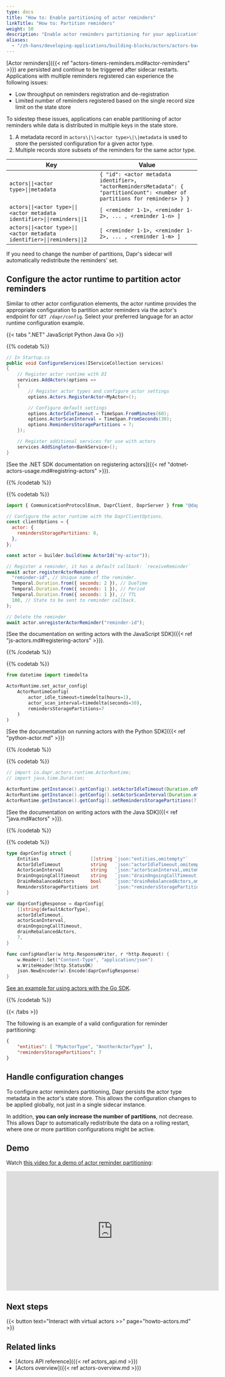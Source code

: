 ```yaml
---
type: docs
title: "How to: Enable partitioning of actor reminders"
linkTitle: "How to: Partition reminders"
weight: 50
description: "Enable actor reminders partitioning for your application"
aliases:
  - "/zh-hans/developing-applications/building-blocks/actors/actors-background"
---
```


[Actor reminders]({{< ref "actors-timers-reminders.md#actor-reminders" >}}) are persisted and continue to be triggered after sidecar restarts. Applications with multiple reminders registered can experience the following issues:

- Low throughput on reminders registration and de-registration
- Limited number of reminders registered based on the single record size limit on the state store

To sidestep these issues, applications can enable partitioning of actor reminders while data is distributed in multiple keys in the state store.

1. A metadata record in `actors\|\|<actor type>\|\|metadata` is used to store the persisted configuration for a given actor type. 
1. Multiple records store subsets of the reminders for the same actor type.

| Key         | Value       |
| ----------- | ----------- |
| `actors\|\|<actor type>\|\|metadata` | `{ "id": <actor metadata identifier>, "actorRemindersMetadata": { "partitionCount": <number of partitions for reminders> } }` |
| `actors\|\|<actor type>\|\|<actor metadata identifier>\|\|reminders\|\|1` | `[ <reminder 1-1>, <reminder 1-2>, ... , <reminder 1-n> ]` |
| `actors\|\|<actor type>\|\|<actor metadata identifier>\|\|reminders\|\|2` | `[ <reminder 1-1>, <reminder 1-2>, ... , <reminder 1-m> ]` |

If you need to change the number of partitions, Dapr's sidecar will automatically redistribute the reminders' set.

## Configure the actor runtime to partition actor reminders

Similar to other actor configuration elements, the actor runtime provides the appropriate configuration to partition actor reminders via the actor's endpoint for `GET /dapr/config`. Select your preferred language for an actor runtime configuration example.

{{< tabs ".NET" JavaScript Python Java Go >}}

{{% codetab %}}

<!--dotnet-->

```csharp
// In Startup.cs
public void ConfigureServices(IServiceCollection services)
{
    // Register actor runtime with DI
    services.AddActors(options =>
    {
        // Register actor types and configure actor settings
        options.Actors.RegisterActor<MyActor>();

        // Configure default settings
        options.ActorIdleTimeout = TimeSpan.FromMinutes(60);
        options.ActorScanInterval = TimeSpan.FromSeconds(30);
        options.RemindersStoragePartitions = 7;
    });

    // Register additional services for use with actors
    services.AddSingleton<BankService>();
}
```

[See the .NET SDK documentation on registering actors]({{< ref "dotnet-actors-usage.md#registring-actors" >}}).

{{% /codetab %}}

{{% codetab %}}
<!--javascript-->

```js
import { CommunicationProtocolEnum, DaprClient, DaprServer } from "@dapr/dapr";

// Configure the actor runtime with the DaprClientOptions.
const clientOptions = {
  actor: {
    remindersStoragePartitions: 0,
  },
};

const actor = builder.build(new ActorId("my-actor"));

// Register a reminder, it has a default callback: `receiveReminder`
await actor.registerActorReminder(
  "reminder-id", // Unique name of the reminder.
  Temporal.Duration.from({ seconds: 2 }), // DueTime
  Temporal.Duration.from({ seconds: 1 }), // Period
  Temporal.Duration.from({ seconds: 1 }), // TTL
  100, // State to be sent to reminder callback.
);

// Delete the reminder
await actor.unregisterActorReminder("reminder-id");
```

[See the documentation on writing actors with the JavaScript SDK]({{< ref "js-actors.md#registering-actors" >}}).

{{% /codetab %}}

{{% codetab %}}

<!--python-->

```python
from datetime import timedelta

ActorRuntime.set_actor_config(
    ActorRuntimeConfig(
        actor_idle_timeout=timedelta(hours=1),
        actor_scan_interval=timedelta(seconds=30),
        remindersStoragePartitions=7
    )
)
```

[See the documentation on running actors with the Python SDK]({{< ref "python-actor.md" >}})

{{% /codetab %}}

{{% codetab %}}
<!--java-->

```java
// import io.dapr.actors.runtime.ActorRuntime;
// import java.time.Duration;

ActorRuntime.getInstance().getConfig().setActorIdleTimeout(Duration.ofMinutes(60));
ActorRuntime.getInstance().getConfig().setActorScanInterval(Duration.ofSeconds(30));
ActorRuntime.getInstance().getConfig().setRemindersStoragePartitions(7);
```

[See the documentation on writing actors with the Java SDK]({{< ref "java.md#actors" >}}).

{{% /codetab %}}

{{% codetab %}}
<!--go-->

```go
type daprConfig struct {
	Entities                   []string `json:"entities,omitempty"`
	ActorIdleTimeout           string   `json:"actorIdleTimeout,omitempty"`
	ActorScanInterval          string   `json:"actorScanInterval,omitempty"`
	DrainOngoingCallTimeout    string   `json:"drainOngoingCallTimeout,omitempty"`
	DrainRebalancedActors      bool     `json:"drainRebalancedActors,omitempty"`
	RemindersStoragePartitions int      `json:"remindersStoragePartitions,omitempty"`
}

var daprConfigResponse = daprConfig{
	[]string{defaultActorType},
	actorIdleTimeout,
	actorScanInterval,
	drainOngoingCallTimeout,
	drainRebalancedActors,
	7,
}

func configHandler(w http.ResponseWriter, r *http.Request) {
	w.Header().Set("Content-Type", "application/json")
	w.WriteHeader(http.StatusOK)
	json.NewEncoder(w).Encode(daprConfigResponse)
}
```

[See an example for using actors with the Go SDK](https://github.com/dapr/go-sdk/tree/main/examples/actor).

{{% /codetab %}}

{{< /tabs >}}

The following is an example of a valid configuration for reminder partitioning:

```json
{
	"entities": [ "MyActorType", "AnotherActorType" ],
	"remindersStoragePartitions": 7
}
```

## Handle configuration changes

To configure actor reminders partitioning, Dapr persists the actor type metadata in the actor's state store. This allows the configuration changes to be applied globally, not just in a single sidecar instance. 

In addition, **you can only increase the number of partitions**, not decrease. This allows Dapr to automatically redistribute the data on a rolling restart, where one or more partition configurations might be active.

## Demo

Watch [this video for a demo of actor reminder partitioning](https://youtu.be/ZwFOEUYe1WA?t=1493):

<div class="embed-responsive embed-responsive-16by9">
<iframe width="560" height="315" src="https://www.youtube-nocookie.com/embed/ZwFOEUYe1WA?start=1495" title="YouTube video player" frameborder="0" allow="accelerometer; autoplay; clipboard-write; encrypted-media; gyroscope; picture-in-picture" allowfullscreen></iframe>

## Next steps

{{< button text="Interact with virtual actors >>" page="howto-actors.md" >}}

## Related links

- [Actors API reference]({{< ref actors_api.md >}})
- [Actors overview]({{< ref actors-overview.md >}})